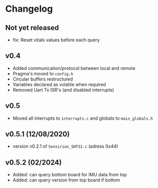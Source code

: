 # Changelog

## Not yet released

- fix: Reset vitals values before each query

## v0.4

- Added communication/protocol between local and remote
- Pragma's moved to `config.h`
- Circular buffers restructured
- Variables declared as volatile when required
- Removed Uart Tx ISR's (and disabled interrupts)

## v0.5

- Moved all interrupts to `interrupts.c` and globals to `main_globals.h`

## v0.5.1 (12/08/2020)

- version v0.2.1 of `Sensirion_SHT31.c` (adress 0x44)

## v0.5.2 (02/2024)

- Added: can query bottom board for IMU data from top
- Added: can query version from top board if bottom

